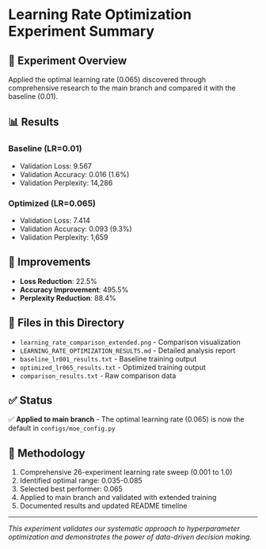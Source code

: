 # Learning Rate Optimization Experiment Summary

## 🎯 **Experiment Overview**
Applied the optimal learning rate (0.065) discovered through comprehensive research to the main branch and compared it with the baseline (0.01).

## 📊 **Results**

### **Baseline (LR=0.01)**
- Validation Loss: 9.567
- Validation Accuracy: 0.016 (1.6%)
- Validation Perplexity: 14,286

### **Optimized (LR=0.065)**
- Validation Loss: 7.414
- Validation Accuracy: 0.093 (9.3%)
- Validation Perplexity: 1,659

## 🚀 **Improvements**
- **Loss Reduction**: 22.5%
- **Accuracy Improvement**: 495.5%
- **Perplexity Reduction**: 88.4%

## 📁 **Files in this Directory**
- `learning_rate_comparison_extended.png` - Comparison visualization
- `LEARNING_RATE_OPTIMIZATION_RESULTS.md` - Detailed analysis report
- `baseline_lr001_results.txt` - Baseline training output
- `optimized_lr065_results.txt` - Optimized training output
- `comparison_results.txt` - Raw comparison data

## ✅ **Status**
✅ **Applied to main branch** - The optimal learning rate (0.065) is now the default in `configs/moe_config.py`

## 🔬 **Methodology**
1. Comprehensive 26-experiment learning rate sweep (0.001 to 1.0)
2. Identified optimal range: 0.035-0.085
3. Selected best performer: 0.065
4. Applied to main branch and validated with extended training
5. Documented results and updated README timeline

---

*This experiment validates our systematic approach to hyperparameter optimization and demonstrates the power of data-driven decision making.*
